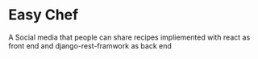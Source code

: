 # Easy Chef

A Social media that people can share recipes impliemented with react as front end and django-rest-framwork as back end
